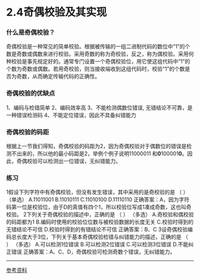 # 2.4奇偶校验及其实现


### 什么是奇偶校验？

奇偶校验是一种常见的简单校验。根据被传输的一组二进制代码的数位中“1”的个数是奇数或偶数来进行校验。采用奇数的称为奇校验，反之，称为偶校验。采用何种校验是事先规定好的。通常专门设置一个奇偶校验位，用它使这组代码中“1”的个数为奇数或偶数。若用奇校验，则当接收端收到这组代码时，校验“1”的个数是否为奇数，从而确定传输代码的正确性。
### 奇偶校验的优缺点
1、编码与检错简单
2、编码效率高
3、不能检测偶数位错误, 无错结论不可靠，是一种错误检测码
4、不能定位错误，因此不具备纠错能力
### 奇偶校验的码距
根据上一节我们得知，奇偶校验的码距为2，因为奇偶校验对于偶数位的错误是检测不出来的，所以他的最小码距是2，举例个例子说明11000011 和**0**100001**0**。因此，奇偶校验可以检测出一位错误，无纠错能力。
### 练习
1假设下列字符中有奇偶校验，但没有发生错误，其中采用的是奇校验的是 （     ）（单选）
A.11011001
B.11010111
C.11010100
D.11110110
正确答案：A，因为字符码第一位是校验位，由于D的真值有四个1，所以校验位写成1凑成奇数，这也叫奇校验。
2下列关于奇偶校验的描述中，正确的是 （  ）  （多选）
A.奇校验和偶校验的码距都为1
B.编码时使用的校验位位数与被校验数据的长度无关
C.校验时得到的无错结论不可信
D.校验时得到的有错结论不可信
正确答案：B、C
3设奇偶校验编码总长度大于3位，下列关于基本奇偶校验检错与纠错能力的描述，正确的是 （   ） （多选）
A.可以检测1位错误
B.可以检测2位错误
C.可以检测3位错误
D.不能纠正错误
正确答案：A、C、D，奇偶校验可检测奇数个错误，无纠错能力。

------

[^undefined]:

[参考资料](http://www.icourse163.org/learn/HUST-1003159001?tid=1206076221#/learn/announce)



